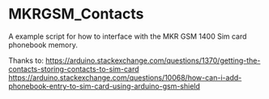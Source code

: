 # MKRGSM_Contacts
A example script for how to interface with the MKR GSM 1400 Sim card phonebook memory. 


Thanks to:
https://arduino.stackexchange.com/questions/1370/getting-the-contacts-storing-contacts-to-sim-card<br>
https://arduino.stackexchange.com/questions/10068/how-can-i-add-phonebook-entry-to-sim-card-using-arduino-gsm-shield
